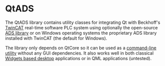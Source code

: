 # QtADS
The QtADS library contains utility classes for integrating Qt with Beckhoff's [TwinCAT](https://www.beckhoff.com/english.asp?twincat/default.htm) real-time software PLC system using optionally the open-source [ADS library](https://github.com/Beckhoff/ADS) or on Windows operating systems the proprietary ADS library installed with TwinCAT (the default for Windows).

The library only depends on QtCore so it can be used as a [command-line utility](https://github.com/Framatome/QtADS/tree/master/tests/qtadstest) without any GUI dependencies.  It also works well in both classical [Widgets based desktop](https://github.com/Framatome/QtADS/tree/master/example/QtWidgetsADSExample) applications or in QML applications (untested).
